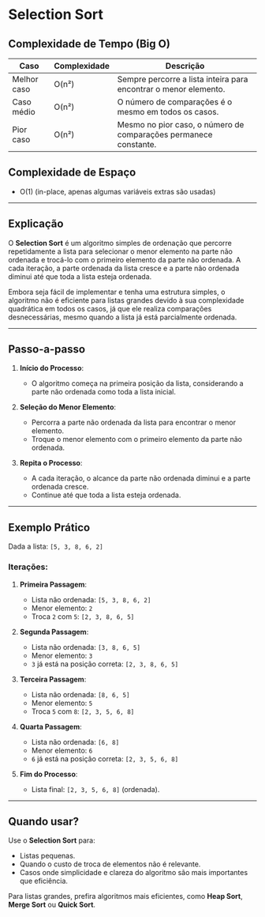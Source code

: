 # Selection Sort

## Complexidade de Tempo (Big O)

| Caso                 | Complexidade | Descrição                                                                 |
|----------------------|--------------|---------------------------------------------------------------------------|
| Melhor caso          | O(n²)        | Sempre percorre a lista inteira para encontrar o menor elemento.          |
| Caso médio           | O(n²)        | O número de comparações é o mesmo em todos os casos.                      |
| Pior caso            | O(n²)        | Mesmo no pior caso, o número de comparações permanece constante.          |

## Complexidade de Espaço

- O(1) (in-place, apenas algumas variáveis extras são usadas)

---

## Explicação

O **Selection Sort** é um algoritmo simples de ordenação que percorre repetidamente a lista para selecionar o menor elemento na parte não ordenada e trocá-lo com o primeiro elemento da parte não ordenada. A cada iteração, a parte ordenada da lista cresce e a parte não ordenada diminui até que toda a lista esteja ordenada.

Embora seja fácil de implementar e tenha uma estrutura simples, o algoritmo não é eficiente para listas grandes devido à sua complexidade quadrática em todos os casos, já que ele realiza comparações desnecessárias, mesmo quando a lista já está parcialmente ordenada.

---

## Passo-a-passo

1. **Início do Processo**:
   - O algoritmo começa na primeira posição da lista, considerando a parte não ordenada como toda a lista inicial.

2. **Seleção do Menor Elemento**:
   - Percorra a parte não ordenada da lista para encontrar o menor elemento.
   - Troque o menor elemento com o primeiro elemento da parte não ordenada.

3. **Repita o Processo**:
   - A cada iteração, o alcance da parte não ordenada diminui e a parte ordenada cresce.
   - Continue até que toda a lista esteja ordenada.

---

## Exemplo Prático

Dada a lista: `[5, 3, 8, 6, 2]`

### Iterações:
1. **Primeira Passagem**:
   - Lista não ordenada: `[5, 3, 8, 6, 2]`
   - Menor elemento: `2`
   - Troca `2` com `5`: `[2, 3, 8, 6, 5]`

2. **Segunda Passagem**:
   - Lista não ordenada: `[3, 8, 6, 5]`
   - Menor elemento: `3`
   - `3` já está na posição correta: `[2, 3, 8, 6, 5]`

3. **Terceira Passagem**:
   - Lista não ordenada: `[8, 6, 5]`
   - Menor elemento: `5`
   - Troca `5` com `8`: `[2, 3, 5, 6, 8]`

4. **Quarta Passagem**:
   - Lista não ordenada: `[6, 8]`
   - Menor elemento: `6`
   - `6` já está na posição correta: `[2, 3, 5, 6, 8]`

5. **Fim do Processo**:
   - Lista final: `[2, 3, 5, 6, 8]` (ordenada).

---

## Quando usar?

Use o **Selection Sort** para:

  - Listas pequenas.
  - Quando o custo de troca de elementos não é relevante.
  - Casos onde simplicidade e clareza do algoritmo são mais importantes que eficiência.

Para listas grandes, prefira algoritmos mais eficientes, como **Heap Sort**, **Merge Sort** ou **Quick Sort**.


